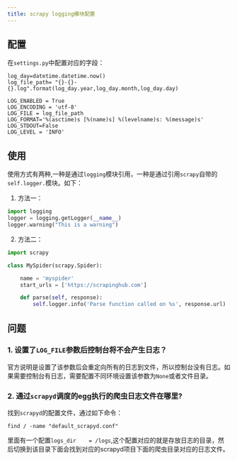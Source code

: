 ```yaml
---
title: scrapy logging模块配置
---
```




## 配置

在`settings.py`中配置对应的字段：

```
log_day=datetime.datetime.now()
log_file_path= "{}-{}-{}.log".format(log_day.year,log_day.month,log_day.day)

LOG_ENABLED = True
LOG_ENCODING = 'utf-8'
LOG_FILE = log_file_path
LOG_FORMAT='%(asctime)s [%(name)s] %(levelname)s: %(message)s'
LOG_STDOUT=False
LOG_LEVEL = 'INFO'
```

## 使用

使用方式有两种,一种是通过`logging`模块引用，一种是通过引用`scrapy`自带的` self.logger.`模块。如下：

1. 方法一：

```python
import logging
logger = logging.getLogger(__name__)
logger.warning("This is a warning")
```

2. 方法二：

```python
import scrapy

class MySpider(scrapy.Spider):

    name = 'myspider'
    start_urls = ['https://scrapinghub.com']

    def parse(self, response):
        self.logger.info('Parse function called on %s', response.url)
```

## 问题

### 1. 设置了`LOG_FILE`参数后控制台将不会产生日志？
官方说明是设置了该参数后会重定向所有的日志到文件，所以控制台没有日志。如果需要控制台有日志，需要配置不同环境设置该参数为`None`或者文件目录。

### 2. 通过`scrapyd`调度的egg执行的爬虫日志文件在哪里?
找到`scrapyd`的配置文件，通过如下命令：
```
find / -name "default_scrapyd.conf"
```
里面有一个配置`logs_dir    = /logs`,这个配置对应的就是存放日志的目录，然后切换到该目录下面会找到对应的scrapyd项目下面的爬虫目录对应的日志文件。